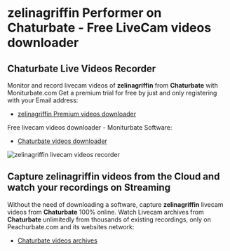 # zelinagriffin Performer on Chaturbate - Free LiveCam videos downloader

## Chaturbate Live Videos Recorder

Monitor and record livecam videos of **zelinagriffin** from **Chaturbate** with Moniturbate.com
Get a premium trial for free by just and only registering with your Email address:
* [zelinagriffin Premium videos downloader](https://moniturbate.com/request-demo-licence-key.html)

Free livecam videos downloader - Moniturbate Software:
* [Chaturbate videos downloader](https://moniturbate.com/moniturbate-download-software.html)

![zelinagriffin livecam videos recorder](https://peachurnet.com/templates/moniturbate-software.png)


## Capture zelinagriffin videos from the Cloud and watch your recordings on Streaming

Without the need of downloading a software, capture **zelinagriffin** livecam videos from **Chaturbate** 100% online.
Watch Livecam archives from **Chaturbate** unlimitedly from thousands of existing recordings, only on Peachurbate.com and its websites network:
* [Chaturbate videos archives](https://peachurnet.com/)